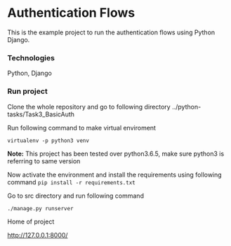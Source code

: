 # Authentication Flows

This is the example project to run the authentication flows 
using Python Django.

### Technologies
Python, Django

### Run project

Clone the whole repository and go to following directory
../python-tasks/Task3_BasicAuth

Run following command to make virtual enviroment

`virtualenv -p python3 venv`

**Note:** This project has been tested over python3.6.5, make sure python3 is referring to same version

Now activate the environment and install the requirements using following command
`pip install -r requirements.txt`

Go to src directory and run following command

`./manage.py runserver` 

Home of project

http://127.0.0.1:8000/
